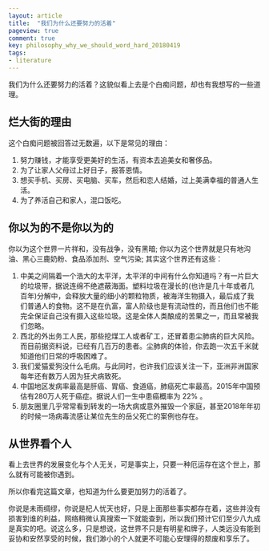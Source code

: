 ```yaml
---
layout: article
title:  "我们为什么还要努力的活着"
pageview: true
comment: true
key: philosophy_why_we_should_word_hard_20180419
tags:
- literature
---
```


我们为什么还要努力的活着？这貌似看上去是个白痴问题，却也有我想写的一些道理。
<!---more--->


## 烂大街的理由
这个白痴问题被回答过无数遍，以下是常见的理由：
1. 努力赚钱，才能享受更美好的生活，有资本去追美女和奢侈品。
2. 为了让家人父母过上好日子，报答恩情。
3. 想买手机、买房、买电脑、买车，然后和恋人结婚，过上美满幸福的普通人生活。
4. 为了养活自己和家人，混口饭吃。

## 你以为的不是你以为的
你以为这个世界一片祥和，没有战争，没有黑暗;
你以为这个世界就是只有地沟油、黑心三鹿奶粉、食品添加剂、空气污染;
其实这个世界还有这些：
1. 中美之间隔着一个浩大的太平洋，太平洋的中间有什么你知道吗？有一片巨大的垃圾带，据说连绵不绝遮蔽海面。塑料垃圾在漫长的(也许是几十年或者几百年)分解中，会释放大量的细小的颗粒物质，被海洋生物摄入，最后成了我们普通人的食物。这不是在仇富，富人阶级也是有流动性的，而且他们也不能完全保证自己没有摄入这些垃圾。这是全体人类酿成的苦果之一，而且常被我们忽略。
2. 西北的外出务工人民，那些挖煤工人或者矿工，还冒着患尘肺病的巨大风险。而目前据资料说，已经有几百万的患者。尘肺病的体验，你去跑一次五千米就知道他们日常的呼吸困难了。
3. 我们爱猫爱狗没什么毛病。与此同时，也许我们应该关注一下，亚洲非洲国家每年还有数万人因为狂犬病致死。
4. 中国地区发病率最高是肝癌、胃癌、食道癌，肺癌死亡率最高。2015年中国预估有280万人死于癌症。据说人们一生中患癌概率为 22% 。
5. 朋友圈里几乎常常看到转发的一场大病或意外摧毁一个家庭，甚至2018年年初的时候一场病毒流感让某位先生的岳父死亡的案例也存在。

## 从世界看个人
看上去世界的发展变化与个人无关，可是事实上，只要一种厄运存在这个世上，那么就有可能被你遇到。

所以你看完这篇文章，也知道为什么要更加努力的活着了。

你说是未雨绸缪，你说是杞人忧天也好，只是上面那些事实都存在着，这些并没有损害到谁的利益，网络稍微认真搜索一下就能查到，所以我们预计它们至少八九成是真实的吧。说这么多，只是想说，这世界不只是有明星和牌子，人类远没有能到妥协和安然享受的时候，我们渺小的个人就更不可能心安理得的颓废和享乐了。
